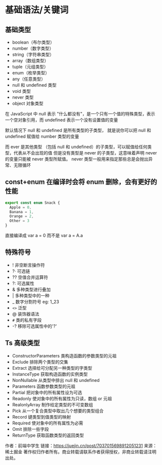 # 基础语法/关键词

## 基础类型

- boolean（布尔类型）
- number（数字类型）
- string（字符串类型）
- array（数组类型）
- tuple（元组类型）
- enum（枚举类型）
- any（任意类型）
- null 和 undefined 类型
- void 类型
- never 类型
- object 对象类型

在 JavaScript 中 null 表示 "什么都没有"，是一个只有一个值的特殊类型，表示一个空对象引用，而 undefined 表示一个没有设置值的变量

默认情况下 null 和 undefined 是所有类型的子类型， 就是说你可以把 null 和 undefined 赋值给 number 类型的变量

而 ever 是其他类型 （包括 null 和 undefined）的子类型，可以赋值给任何类型，代表从不会出现的值
但是没有类型是 never 的子类型，这意味着声明 never 的变量只能被 never 类型所赋值。
never 类型一般用来指定那些总是会抛出异常、无限循环

## const+enum 在编译时会将 enum 删除，会有更好的性能

```js
export const enum Snack {
  Apple = 0,
  Banana = 1,
  Orange = 2,
  Other = 3
}
```

直接编译成 var a = 0 而不是 var a = A.a

## 特殊符号

- ! 非空断言操作符
- ?· 可选链
- ?? 空值合并运算符
- ?: 可选属性
- & 多种类型进行叠加
- | 多种类型中的一种
- \_ 数字分割符号 eg: 1_23
- `<>` 泛型
- @ 装饰器语法
- `#` 类的私有字段
- -? 移除可选属性中的'?'

## Ts 高级类型

- ConstructorParameters 类构造函数的参数类型的元祖
- Exclude 排除两个类型的交集
- Extract 选择给可分配另一种类型的字类型
- InstanceType 获取构造函数的实例类型
- NonNullable 从类型中排出 null 和 undefined
- Parameters 函数参数类型的元祖
- Partial 把对象中的所有属性设为可选
- Readonly 使对象中的所有属性为只读，数组 or 元祖
- RealonlyArray 制作给定类型的不可变数组
- Pick 从一个复合类型中取出几个想要的类型组合
- Record 键类型到值类型的映射
- Required 使对象中的所有属性为必需
- Omit 排除一些字段
- ReturnType 获取函数类型的返回类型

作者：前端中学生
链接：https://juejin.cn/post/7037015698912051231
来源：稀土掘金
著作权归作者所有。商业转载请联系作者获得授权，非商业转载请注明出处。
